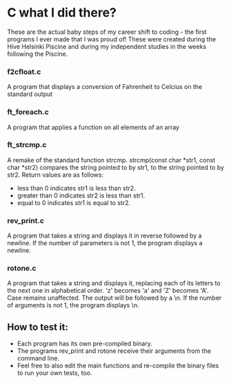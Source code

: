# C what I did there? 
These are the actual baby steps of my career shift to coding - the first programs I ever made that I was proud of! These were created during the Hive Helsinki Piscine and during my independent studies in the weeks following the Piscine.

### f2cfloat.c 
A program that displays a conversion of Fahrenheit to Celcius on the standard output

### ft_foreach.c 
A program that applies a function on all elements of an array

### ft_strcmp.c 
A remake of the standard function strcmp. strcmp(const char *str1, const char *str2) compares the string pointed to by str1, to the string pointed to by str2. Return values are as follows:
- less than 0 indicates str1 is less than str2.
- greater than 0 indicates str2 is less than str1.
- equal to 0 indicates str1 is equal to str2.

### rev_print.c 
A program that takes a string and displays it in reverse followed by a newline. If the number of parameters is not 1, the program displays a newline.

### rotone.c
A program that takes a string and displays it, replacing each of its letters to the next one in alphabetical order. 'z' becomes 'a' and 'Z' becomes 'A'. Case remains unaffected. The output will be followed by a \n. If the number of arguments is not 1, the program displays \n.

## How to test it:
- Each program has its own pre-compiled binary. 
- The programs rev_print and rotone receive their arguments from the command line.
- Feel free to also edit the main functions and re-compile the binary files to run your own tests, too.
